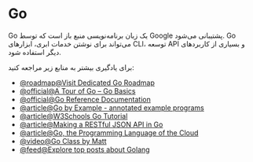 # Go

Go یک زبان برنامه‌نویسی منبع باز است که توسط Google پشتیبانی می‌شود. Go می‌تواند برای نوشتن خدمات ابری، ابزارهای CLI، توسعه API و بسیاری از کاربردهای دیگر استفاده شود.

برای یادگیری بیشتر به منابع زیر مراجعه کنید:

- [@roadmap@Visit Dedicated Go Roadmap](/golang)
- [@official@A Tour of Go – Go Basics](https://go.dev/tour/welcome/1)
- [@official@Go Reference Documentation](https://go.dev/doc/)
- [@article@Go by Example - annotated example programs](https://gobyexample.com/)
- [@article@W3Schools Go Tutorial ](https://www.w3schools.com/go/)
- [@article@Making a RESTful JSON API in Go](https://thenewstack.io/make-a-restful-json-api-go/)
- [@article@Go, the Programming Language of the Cloud](https://thenewstack.io/go-the-programming-language-of-the-cloud/)
- [@video@Go Class by Matt](https://www.youtube.com/playlist?list=PLoILbKo9rG3skRCj37Kn5Zj803hhiuRK6)
- [@feed@Explore top posts about Golang](https://app.daily.dev/tags/golang?ref=roadmapsh)
